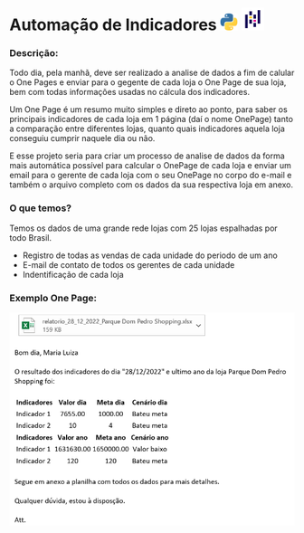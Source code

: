 # Automação de Indicadores <img src="imagens/logo_python.png" width="30" height="30"> <img src="imagens/logo_pandas.png" width="40" height="40">

### Descrição:

Todo dia, pela manhã, deve ser realizado a analise de dados a fim de calular o One Pages e enviar para o gegente de
cada loja o One Page de sua loja, bem com todas informações usadas no cálcula dos indicadores.

Um One Page é um resumo muito simples e direto ao ponto, para saber os principais indicadores de cada loja  em 1 página 
(daí o nome OnePage) tanto a comparação entre diferentes lojas, quanto quais indicadores aquela loja conseguiu cumprir 
naquele dia ou não.

E esse projeto seria para criar um processo de analise de dados da forma mais automática possível para calcular o 
OnePage de cada loja e enviar um email para o gerente de cada loja com o seu OnePage no corpo do e-mail e também o 
arquivo completo com os dados da sua respectiva loja em anexo.


### O que temos?

Temos os dados de uma grande rede lojas com 25 lojas espalhadas por todo Brasil.

- Registro de todas as vendas de cada unidade do periodo de um ano
- E-mail de contato de todos os gerentes de cada unidade
- Indentificação de cada loja


### Exemplo One Page:
<img src="imagens/onepage_exemplo.png" width="800">